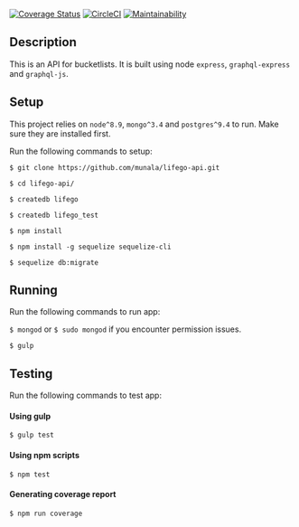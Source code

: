 [![Coverage Status](https://coveralls.io/repos/github/munala/lifego-api/badge.svg?branch=master)](https://coveralls.io/github/munala/lifego-api?branch=master)
[![CircleCI](https://circleci.com/gh/munala/lifego-api.svg?style=svg)](https://circleci.com/gh/munala/lifego-api)
[![Maintainability](https://api.codeclimate.com/v1/badges/e085e754cbc827558383/maintainability)](https://codeclimate.com/github/munala/lifego-api/maintainability)

## Description
This is an API for bucketlists. It is built using node `express`, `graphql-express` and `graphql-js`.

## Setup
This project relies on `node^8.9`, `mongo^3.4` and `postgres^9.4` to run. Make sure they are installed first.

Run the following commands to setup:

`$ git clone https://github.com/munala/lifego-api.git`

`$ cd lifego-api/`

`$ createdb lifego`

`$ createdb lifego_test`

`$ npm install`

`$ npm install -g sequelize sequelize-cli`

`$ sequelize db:migrate`

## Running
Run the following commands to run app:

`$ mongod` or `$ sudo mongod` if you encounter permission issues.

`$ gulp`

## Testing
Run the following commands to test app:

#### Using gulp
`$ gulp test`

#### Using npm scripts
`$ npm test`

#### Generating coverage report
`$ npm run coverage`
